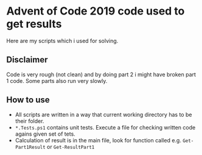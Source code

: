 
# Advent of Code 2019 code used to get results

Here are my scripts which i used for solving.

## Disclaimer

Code is very rough (not clean) and by doing part 2 i might have broken part 1 code. Some parts also run very slowly.

## How to use

- All scripts are written in a way that current working directory has to be their folder.
- `*.Tests.ps1` contains unit tests.
Execute a file for checking written code agains given set of tets.
- Calculation of result is in the main file, look for function called e.g. `Get-Part1Result` or `Get-ResultPart1`
